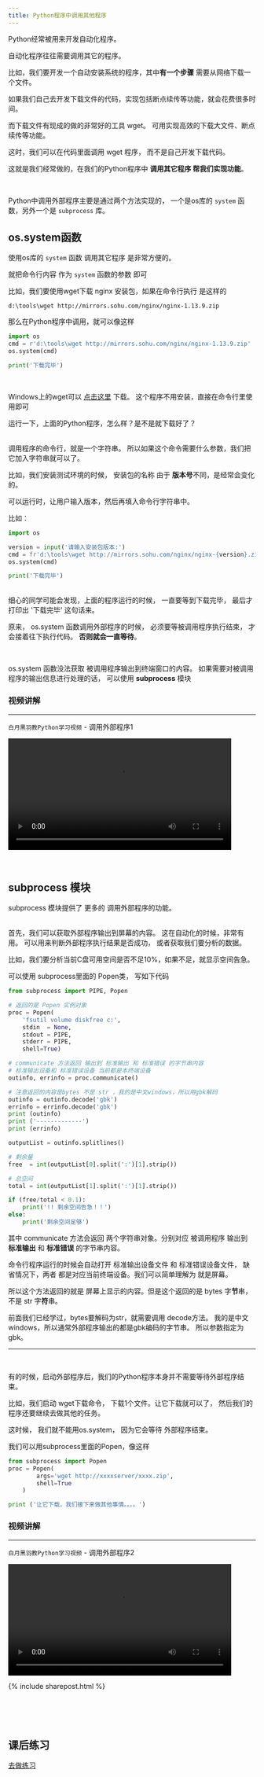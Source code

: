 ```yaml
---
title: Python程序中调用其他程序
---
```


Python经常被用来开发自动化程序。

自动化程序往往需要调用其它的程序。

比如，我们要开发一个自动安装系统的程序，其中**有一个步骤** 需要从网络下载一个文件。

如果我们自己去开发下载文件的代码，实现包括断点续传等功能，就会花费很多时间。 

而下载文件有现成的做的非常好的工具 wget。 可用实现高效的下载大文件、断点续传等功能。

这时，我们可以在代码里面调用 wget 程序， 而不是自己开发下载代码。

这就是我们经常做的，在我们的Python程序中 **调用其它程序 帮我们实现功能**。


<br>

Python中调用外部程序主要是通过两个方法实现的， 一个是os库的 ```system``` 函数，另外一个是 ```subprocess``` 库。


## os.system函数

使用os库的 ```system``` 函数 调用其它程序 是非常方便的。

就把命令行内容 作为  ```system``` 函数的参数 即可

比如，我们要使用wget下载 nginx 安装包，如果在命令行执行 是这样的

```
d:\tools\wget http://mirrors.sohu.com/nginx/nginx-1.13.9.zip
```

那么在Python程序中调用，就可以像这样

```py
import os
cmd = r'd:\tools\wget http://mirrors.sohu.com/nginx/nginx-1.13.9.zip'
os.system(cmd)

print('下载完毕')
```

<br>

Windows上的wget可以 <a target="_blank" href="https://eternallybored.org/misc/wget/1.19.4/32/wget.exe">点击这里</a>
 下载。 这个程序不用安装，直接在命令行里使用即可

运行一下，上面的Python程序，怎么样？是不是就下载好了？


<br>
调用程序的命令行，就是一个字符串。
所以如果这个命令需要什么参数，我们把它加入字符串就可以了。

比如，我们安装测试环境的时候， 安装包的名称 由于 **版本号**不同，是经常会变化的。

可以运行时，让用户输入版本，然后再填入命令行字符串中。

比如：

```py
import os

version = input('请输入安装包版本:')
cmd = fr'd:\tools\wget http://mirrors.sohu.com/nginx/nginx-{version}.zip'
os.system(cmd)

print('下载完毕')
```


<br>
细心的同学可能会发现，上面的程序运行的时候， 一直要等到下载完毕， 最后才打印出 '下载完毕' 这句话来。

原来， os.system 函数调用外部程序的时候， 必须要等被调用程序执行结束， 才会接着往下执行代码。 **否则就会一直等待**。


<br>

os.system 函数没法获取 被调用程序输出到终端窗口的内容。 如果需要对被调用程序的输出信息进行处理的话， 可以使用 **subprocess** 模块


### 视频讲解

---
```白月黑羽教Python学习视频``` - 调用外部程序1

<video src="http://v2.python666.vip/video/py/mp1001_1.mp4"  style="width: 90%;" controls controlsList="nodownload" oncontextmenu="return false;" preload="metadata"></video>

<br>

## subprocess 模块

subprocess 模块提供了 更多的 调用外部程序的功能。

<br>
首先，我们可以获取外部程序输出到屏幕的内容。 这在自动化的时候，非常有用。 可以用来判断外部程序执行结果是否成功， 或者获取我们要分析的数据。

比如，我们要分析当前C盘可用空间是否不足10%，如果不足，就显示空间告急。

可以使用 subprocess里面的 Popen类，  写如下代码

```py
from subprocess import PIPE, Popen

# 返回的是 Popen 实例对象
proc = Popen(
    'fsutil volume diskfree c:',
    stdin  = None,
    stdout = PIPE,
    stderr = PIPE,
    shell=True)

# communicate 方法返回 输出到 标准输出 和 标准错误 的字节串内容
# 标准输出设备和 标准错误设备 当前都是本终端设备
outinfo, errinfo = proc.communicate()

# 注意返回的内容是bytes 不是 str ，我的是中文windows，所以用gbk解码
outinfo = outinfo.decode('gbk')
errinfo = errinfo.decode('gbk')
print (outinfo)
print ('-------------')
print (errinfo)

outputList = outinfo.splitlines()

# 剩余量
free  = int(outputList[0].split(':')[1].strip())

# 总空间
total = int(outputList[1].split(':')[1].strip())

if (free/total < 0.1):
    print('!! 剩余空间告急！！')
else:
    print('剩余空间足够')
```

其中 communicate 方法会返回 两个字符串对象。分别对应 被调用程序 输出到 **标准输出** 和 **标准错误** 的字节串内容。

命令行程序运行的时候会自动打开 标准输出设备文件 和 标准错误设备文件， 缺省情况下，两者 都是对应当前终端设备。我们可以简单理解为 就是屏幕。 

所以这个方法返回的就是 屏幕上显示的内容。但是这个返回的是 bytes 字**节**串，不是 str 字**符**串。

前面我们已经学过，bytes要解码为str，就需要调用 decode方法。 我的是中文windows，所以通常外部程序输出的都是gbk编码的字节串。 所以参数指定为gbk。


---

<br>

有的时候，启动外部程序后，我们的Python程序本身并不需要等待外部程序结束。

比如，我们启动 wget下载命令， 下载1个文件。让它下载就可以了， 然后我们的程序还要继续去做其他的任务。

这时候， 我们就不能用os.system， 因为它会等待 外部程序结束。

我们可以用subprocess里面的Popen，像这样

```py
from subprocess import Popen
proc = Popen(
        args='wget http://xxxxserver/xxxx.zip',
        shell=True
    )

print ('让它下载，我们接下来做其他事情。。。。')

```

### 视频讲解

---
```白月黑羽教Python学习视频``` - 调用外部程序2

<video src="http://v2.python666.vip/video/py/mp1001_2.mp4"  style="width: 90%;" controls controlsList="nodownload" oncontextmenu="return false;" preload="metadata"></video>

{% include sharepost.html %}

<br><br><br>
## 课后练习


[去做练习](/doc/prac/python/1001/)